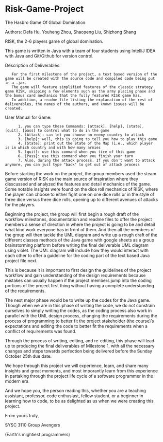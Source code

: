 # Risk-Game-Project
The Hasbro Game Of Global Domination

Authors: Defa Hu, Youheng Zhou, Shaopeng Liu, Shizhong Shang

RISK, the 2-6 players game of global domination.

This game is written in Java with a team of four students using IntelliJ IDEA with Java and Git/Github for version control.

Description of Deliverables:

       For the first milestone of the project, a text based version of the game will be created with the source code and compiled code being put in a .jar. 
       The game will feature simplified features of the classic strategy game RISK, skipping a few elements such as the army placing phase and the bonus card mechanics that the fully featured RISK game has. 
       In addition, a readme file listing the explanation of the rest of deliverables, the names of the authors, and known issues will be created.

User Manual for Game:

          1. you can type these Commands: [attack], [help], [state], [quit], [pass] to control what to do in the game
          2. [Attack]: can let you choose an enemy country to attack
          3. [help]: well, this is going to tell you how to play this game
          4. [State]: print out the State of the Map (i.e., which player is in which country and with how many armies
          5. [quit]: use this command when you tire of this game
          6. [Pass]: use this command when you finish your turn
          7. Also, during the attack process. If you don't want to attack anymore, you can just type "back" to get out of attack process

Before starting the work on the project, the group members used the steam game version of RISK as the main source of inspiration where they disscussed and analyzed the features and detail mechanics of the game. Some notable insights were found on the dice roll mechanics of RISK, where the player can choose to either fight one on one dice rolls or in the style of three dice versus three dice rolls, opening up to different avenues of attacks for the players.

Beginning the project, the group will first begin a rough draft of the workflow milestones, documentation and readme files to offer the project members a sense of direction in where the project is going to be and detail what kind work everyone has in front of them. And then all the members of the group will then tackle the UML diagram and write up a rough draft of the different classes methods of the Java game with google sheets as a group brainstorming platform before writing the final deliverable UML diagram using violet. The UML diagram will include how they would interact with each other to offer a guideline for the coding part of the text based Java project file next.

This is because it is important to first design the guidelines of the project workflow and gain understanding of the design requirements because mistakes can usually happen if the project members jump into the coding portions of the project first thing without having a complete understanding of the requirements.

The next major phase would be to write up the codes for the Java game. Though when we are in this phase of writing the code, we do not constrain ourselves to simply writing the codes, as the coding process also work in parallel with the UML design process, changing the requirements during the process of programming to better fit the project stakeholder (the course)’s expectations and editing the code to better fit the requirements when a conflict of requirements was found.

Through the process of writing, editing, and re-editing, this phase will lead up to producing the final deliverables of Milestone 1, with all the necessary changes and steps towards perfection being delivered before the Sunday October 25th due date.

We hope through this project we will experience, learn, and share many insights and great moments, and most imporantly learn from this experience in partaking through the project life cycle of a software programmer in the modern era.

And we hope you, the person reading this, whether you are a teaching assistant, professor, code enthusiast, fellow student, or a beginner in learning how to code, to be as delighted as us when we were creating this project.

From yours truly,

SYSC 3110 Group Avengers

(Earth's mightiest programmers)
